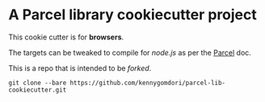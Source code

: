 # A Parcel library cookiecutter project
This cookie cutter is for **browsers**.


The targets can be tweaked to compile for *node.js* as per
the [Parcel](https://parceljs.org/features/targets/) doc.


This is a repo that is intended to be *forked*.
```
git clone --bare https://github.com/kennygomdori/parcel-lib-cookiecutter.git
```
